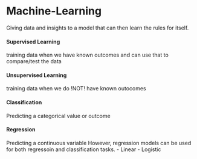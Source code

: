 # Machine-Learning
Giving data and insights to a model that can then learn the rules for itself.

#### Supervised Learning
training data when we have known outcomes and can use that to compare/test the data

#### Unsupervised Learning
training data when we do !NOT! have known outocomes

#### Classification
Predicting a categorical value or outcome

#### Regression
Predicting a continuous variable
However, regression models can be used for both regressoin and classification tasks.
    - Linear
    - Logistic
